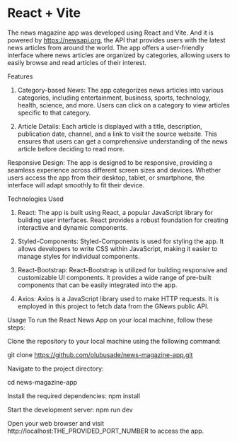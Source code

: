 # React + Vite

The news magazine app was developed using React and Vite. And it is powered by https://newsapi.org, the API that provides users with the latest news articles from around the world. The app offers a user-friendly interface where news articles are organized by categories, allowing users to easily browse and read articles of their interest.

Features
1. Category-based News: The app categorizes news articles into various categories, including entertainment, business, sports, technology, health, science, and more. Users can click on a category to view articles specific to that category.

2. Article Details: Each article is displayed with a title, description, publication date, channel, and a link to visit the source website. This ensures that users can get a comprehensive understanding of the news article before deciding to read more.

Responsive Design: The app is designed to be responsive, providing a seamless experience across different screen sizes and devices. Whether users access the app from their desktop, tablet, or smartphone, the interface will adapt smoothly to fit their device.

Technologies Used
1. React: The app is built using React, a popular JavaScript library for building user interfaces. React provides a robust foundation for creating interactive and dynamic components.

2. Styled-Components: Styled-Components is used for styling the app. It allows developers to write CSS within JavaScript, making it easier to manage styles for individual components.

3. React-Bootstrap: React-Bootstrap is utilized for building responsive and customizable UI components. It provides a wide range of pre-built components that can be easily integrated into the app.

4. Axios: Axios is a JavaScript library used to make HTTP requests. It is employed in this project to fetch data from the GNews public API.


Usage
To run the React News App on your local machine, follow these steps:

Clone the repository to your local machine using the following command:

git clone https://github.com/olubusade/news-magazine-app.git

Navigate to the project directory:

cd news-magazine-app

Install the required dependencies:
npm install

Start the development server:
npm run dev

Open your web browser and visit http://localhost:THE_PROVIDED_PORT_NUMBER to access the app.

